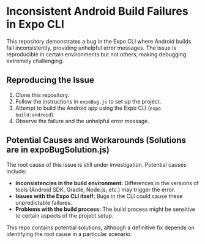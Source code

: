 # Inconsistent Android Build Failures in Expo CLI

This repository demonstrates a bug in the Expo CLI where Android builds fail inconsistently, providing unhelpful error messages.  The issue is reproducible in certain environments but not others, making debugging extremely challenging.

## Reproducing the Issue

1. Clone this repository.
2. Follow the instructions in `expoBug.js` to set up the project.
3. Attempt to build the Android app using the Expo CLI (`expo build:android`).
4. Observe the failure and the unhelpful error message.

## Potential Causes and Workarounds (Solutions are in expoBugSolution.js)

The root cause of this issue is still under investigation.  Potential causes include:

* **Inconsistencies in the build environment:** Differences in the versions of tools (Android SDK, Gradle, Node.js, etc.) may trigger the error.  
* **Issues with the Expo CLI itself:**  Bugs in the CLI could cause these unpredictable failures.
* **Problems with the build process:** The build process might be sensitive to certain aspects of the project setup.

This repo contains potential solutions, although a definitive fix depends on identifying the root cause in a particular scenario.
